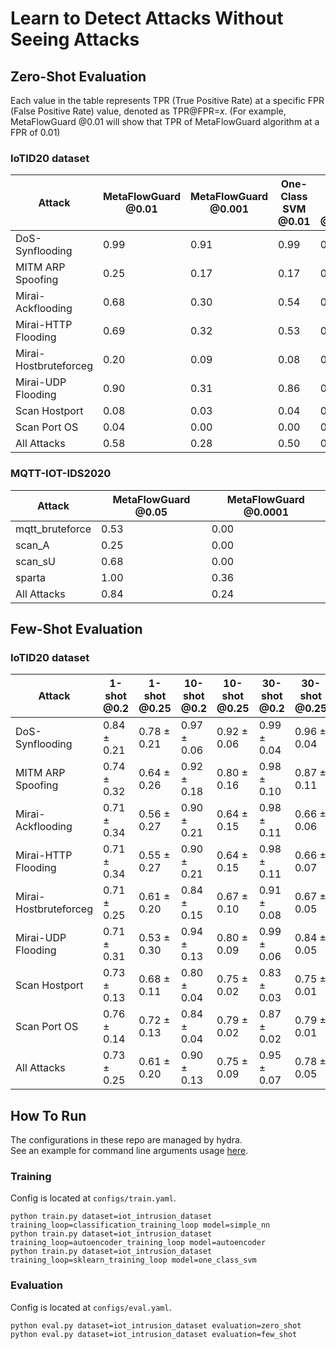 # Learn to Detect Attacks Without Seeing Attacks

## Zero-Shot Evaluation
Each value in the table represents TPR (True Positive Rate) at a specific FPR (False Positive Rate) value, denoted as TPR@FPR=$x$.
(For example, MetaFlowGuard @0.01 will show that TPR of MetaFlowGuard algorithm at a FPR of 0.01)

### IoTID20 dataset
| Attack              | MetaFlowGuard @0.01 | MetaFlowGuard @0.001 | One-Class SVM @0.01 | One-Class SVM @0.001 | Autoencoder @0.01 | Autoencoder @0.001 |
|---------------------|--------------------|---------------------|--------------------|----------------------|-------------------|--------------------|
| DoS-Synflooding     | 0.99               | 0.91                | 0.99               | 0.99                 | 0.99              | 0.99               |
| MITM ARP Spoofing   | 0.25               | 0.17                | 0.17               | 0.00                 | 0.01              | 0.00               |
| Mirai-Ackflooding   | 0.68               | 0.30                | 0.54               | 0.00                 | 0.47              | 0.00               |
| Mirai-HTTP Flooding | 0.69               | 0.32                | 0.53               | 0.00                 | 0.47              | 0.00               |
| Mirai-Hostbruteforceg | 0.20             | 0.09                | 0.08               | 0.00                 | 0.07              | 0.01               |
| Mirai-UDP Flooding  | 0.90               | 0.31                | 0.86               | 0.55                 | 0.78              | 0.56               |
| Scan Hostport       | 0.08               | 0.03                | 0.04               | 0.00                 | 0.05              | 0.00               |
| Scan Port OS        | 0.04               | 0.00                | 0.00               | 0.00                 | 0.01              | 0.00               |
| All Attacks         | 0.58               | 0.28                | 0.50               | 0.27                 | 0.45              | 0.28               |

###  MQTT-IOT-IDS2020
| Attack             | MetaFlowGuard @0.05 | MetaFlowGuard @0.0001 |
|--------------------|---------------------|-----------------------|
| mqtt_bruteforce    | 0.53                | 0.00                  |
| scan_A             | 0.25                | 0.00                  |
| scan_sU            | 0.68                | 0.00                  |
| sparta             | 1.00                | 0.36                  |
| All Attacks        | 0.84                | 0.24                  |


## Few-Shot Evaluation
### IoTID20 dataset

| Attack                | 1-shot @0.2 | 1-shot @0.25 | 10-shot @0.2| 10-shot @0.25 | 30-shot @0.2 | 30-shot @0.25 |
|-----------------------|----------------------|------------------------|-----------------------|-------------------------|------------------------|-------------------------|
| DoS-Synflooding       | 0.84 $\pm$ 0.21      | 0.78 $\pm$ 0.21        | 0.97 $\pm$ 0.06       | 0.92 $\pm$ 0.06         | 0.99 $\pm$ 0.04       | 0.96 $\pm$ 0.04         |
| MITM ARP Spoofing     | 0.74 $\pm$ 0.32      | 0.64 $\pm$ 0.26        | 0.92 $\pm$ 0.18       | 0.80 $\pm$ 0.16         | 0.98 $\pm$ 0.10       | 0.87 $\pm$ 0.11         |
| Mirai-Ackflooding     | 0.71 $\pm$ 0.34      | 0.56 $\pm$ 0.27        | 0.90 $\pm$ 0.21       | 0.64 $\pm$ 0.15         | 0.98 $\pm$ 0.11       | 0.66 $\pm$ 0.06         |
| Mirai-HTTP Flooding   | 0.71 $\pm$ 0.34      | 0.55 $\pm$ 0.27        | 0.90 $\pm$ 0.21       | 0.64 $\pm$ 0.15         | 0.98 $\pm$ 0.11       | 0.66 $\pm$ 0.07         |
| Mirai-Hostbruteforceg | 0.71 $\pm$ 0.25      | 0.61 $\pm$ 0.20        | 0.84 $\pm$ 0.15       | 0.67 $\pm$ 0.10         | 0.91 $\pm$ 0.08       | 0.67 $\pm$ 0.05         |
| Mirai-UDP Flooding    | 0.71 $\pm$ 0.31      | 0.53 $\pm$ 0.30        | 0.94 $\pm$ 0.13       | 0.80 $\pm$ 0.09         | 0.99 $\pm$ 0.06       | 0.84 $\pm$ 0.05         |
| Scan Hostport         | 0.73 $\pm$ 0.13      | 0.68 $\pm$ 0.11        | 0.80 $\pm$ 0.04       | 0.75 $\pm$ 0.02         | 0.83 $\pm$ 0.03       | 0.75 $\pm$ 0.01         |
| Scan Port OS          | 0.76 $\pm$ 0.14      | 0.72 $\pm$ 0.13        | 0.84 $\pm$ 0.04       | 0.79 $\pm$ 0.02         | 0.87 $\pm$ 0.02       | 0.79 $\pm$ 0.01         |
| All Attacks           | 0.73 $\pm$ 0.25      | 0.61 $\pm$ 0.20        | 0.90 $\pm$ 0.13       | 0.75 $\pm$ 0.09         | 0.95 $\pm$ 0.07       | 0.78 $\pm$ 0.05         |


## How To Run
The configurations in these repo are managed by hydra. <br/>
See an example for command line arguments usage [here](https://hydra.cc/docs/0.11/tutorial/simple_cli/).

### Training
Config is located at ```configs/train.yaml```.
```
python train.py dataset=iot_intrusion_dataset training_loop=classification_training_loop model=simple_nn
python train.py dataset=iot_intrusion_dataset training_loop=autoencoder_training_loop model=autoencoder
python train.py dataset=iot_intrusion_dataset training_loop=sklearn_training_loop model=one_class_svm
```

### Evaluation
Config is located at ```configs/eval.yaml```.
```
python eval.py dataset=iot_intrusion_dataset evaluation=zero_shot
python eval.py dataset=iot_intrusion_dataset evaluation=few_shot
```
